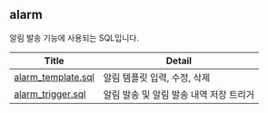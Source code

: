 ## alarm

알림 발송 기능에 사용되는 SQL입니다.

|Title|Detail|
|-|-|
|[alarm_template.sql]()|알림 템플릿 입력, 수정, 삭제|
|[alarm_trigger.sql]()|알림 발송 및 알림 발송 내역 저장 트리거|
